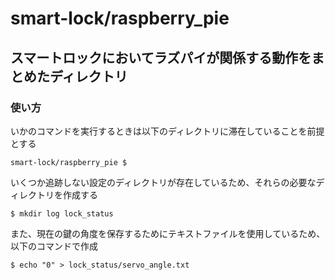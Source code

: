# smart-lock/raspberry_pie
## スマートロックにおいてラズパイが関係する動作をまとめたディレクトリ

### 使い方
いかのコマンドを実行するときは以下のディレクトリに滞在していることを前提とする
```
smart-lock/raspberry_pie $
```

いくつか追跡しない設定のディレクトリが存在しているため、それらの必要なディレクトリを作成する
```
$ mkdir log lock_status
```

また、現在の鍵の角度を保存するためにテキストファイルを使用しているため、以下のコマンドで作成
```
$ echo "0" > lock_status/servo_angle.txt
```

